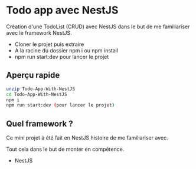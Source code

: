 # Todo app avec NestJS

Création d'une TodoList (CRUD) avec NestJS dans le but de me familiariser avec le framework NestJS.

- Cloner le projet puis extraire
- A la racine du dossier npm i ou npm install
- npm run start:dev pour lancer le projet

## Aperçu rapide

```sh
unzip Todo-App-With-NestJS
cd Todo-App-With-NestJS
npm i
npm run start:dev (pour lancer le projet)
```

## Quel framework ?

Ce mini projet à été fait en NestJS histoire de me familiariser avec.

Tout cela dans le but de monter en compétence.

- NestJS
